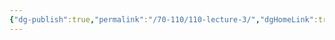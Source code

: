 ```yaml
---
{"dg-publish":true,"permalink":"/70-110/110-lecture-3/","dgHomeLink":true,"dgPassFrontmatter":false,"dgShowBacklinks":false,"dgShowLocalGraph":false,"dgShowInlineTitle":false}
---
```

